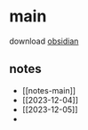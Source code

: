 # main

download [obsidian](https://obsidian.md/download) 

## notes
- [[notes-main]]
- [[2023-12-04]]
- [[2023-12-05]]
- 